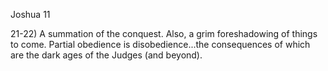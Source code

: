 Joshua 11



21-22) A summation of the conquest.
Also, a grim foreshadowing of things to come.
Partial obedience is disobedience...the consequences of which are the dark ages of the Judges (and beyond).
